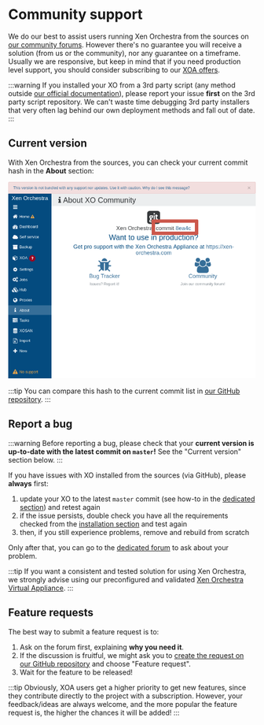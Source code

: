 # Community support

We do our best to assist users running Xen Orchestra from the sources on [our community forums](https://xcp-ng.org/forum/category/12/xen-orchestra). However there's no guarantee you will receive a solution (from us or the community), nor any guarantee on a timeframe. Usually we are responsive, but keep in mind that if you need production level support, you should consider subscribing to our [XOA offers](https://xen-orchestra.com).

:::warning
If you installed your XO from a 3rd party script (any method outside [our official documentation](installation.md#from-the-sources)), please report your issue **first** on the 3rd party script repository. We can't waste time debugging 3rd party installers that very often lag behind our own deployment methods and fall out of date.
:::

## Current version

With Xen Orchestra from the sources, you can check your current commit hash in the **About** section:

![](../assets/commitversion.png)

:::tip
You can compare this hash to the current commit list in [our GitHub repository](https://github.com/vatesfr/xen-orchestra/commits/master).
:::

## Report a bug

:::warning
Before reporting a bug, please check that your **current version is up-to-date with the latest commit on `master`!** See the "Current version" section below.
:::

If you have issues with XO installed from the sources (via GitHub), please **always** first:

1. update your XO to the latest `master` commit (see how-to in the [dedicated section](installation.md#updating)) and retest again
2. if the issue persists, double check you have all the requirements checked from the [installation section](installation.md#from-the-sources) and test again
3. then, if you still experience problems, remove and rebuild from scratch

Only after that, you can go to the [dedicated forum](https://xcp-ng.org/forum/category/12/xen-orchestra) to ask about your problem.

:::tip
If you want a consistent and tested solution for using Xen Orchestra, we strongly advise using our preconfigured and validated [Xen Orchestra Virtual Appliance](installation.md#xoa).
:::

## Feature requests

The best way to submit a feature request is to:

1. Ask on the forum first, explaining **why you need it**.
2. If the discussion is fruitful, we might ask you to [create the request on our GitHub repository](https://github.com/vatesfr/xen-orchestra/issues/new/choose) and choose "Feature request".
3. Wait for the feature to be released!

:::tip
Obviously, XOA users get a higher priority to get new features, since they contribute directly to the project with a subscription. However, your feedback/ideas are always welcome, and the more popular the feature request is, the higher the chances it will be added!
:::
